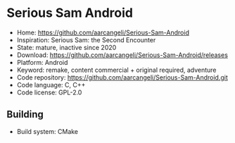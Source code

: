 # Serious Sam Android

- Home: https://github.com/aarcangeli/Serious-Sam-Android
- Inspiration: Serious Sam: the Second Encounter
- State: mature, inactive since 2020
- Download: https://github.com/aarcangeli/Serious-Sam-Android/releases
- Platform: Android
- Keyword: remake, content commercial + original required, adventure
- Code repository: https://github.com/aarcangeli/Serious-Sam-Android.git
- Code language: C, C++
- Code license: GPL-2.0

## Building

- Build system: CMake

